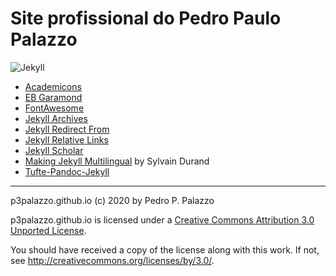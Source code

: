 # Site profissional do Pedro Paulo Palazzo

![Jekyll](https://github.com/palazzo-pt/palazzo-pt.github.io/workflows/Website%20build/badge.svg)

- [Academicons](https://github.com/jpswalsh/academicons)
- [EB Garamond](https://github.com/georgd/EB-Garamond)
- [FontAwesome](https://fontawesome.com/)
- [Jekyll Archives](https://github.com/jekyll/jekyll-archives)
- [Jekyll Redirect From](https://github.com/jekyll/jekyll-redirect-from)
- [Jekyll Relative Links](https://github.com/benbalter/jekyll-relative-links)
- [Jekyll Scholar](https://github.com/inukshuk/jekyll-scholar)
- [Making Jekyll Multilingual](https://sylvaindurand.org/making-jekyll-multilingual/)
  by Sylvain Durand
- [Tufte-Pandoc-Jekyll](https://github.com/jez/tufte-pandoc-jekyll)

* * * *

p3palazzo.github.io (c) 2020 by Pedro P. Palazzo

p3palazzo.github.io is licensed under a
[Creative Commons Attribution 3.0 Unported License](LICENSE).
 
 You should have received a copy of the license along with this
 work.  If not, see <http://creativecommons.org/licenses/by/3.0/>.
